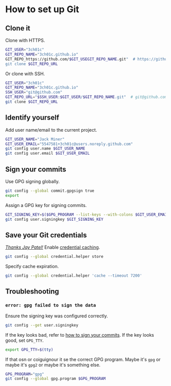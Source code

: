 # How to set up Git

## Clone it

Clone with HTTPS.

```sh
GIT_USER="3ch01c"
GIT_REPO_NAME="3ch01c.github.io"
GIT_REPO_https://github.com/$GIT_USEGIT_REPO_NAME.git"  # https://github.com/3ch01c/3ch01c.github.io.git
git clone $GIT_REPO_URL
```

Or clone with SSH.

```sh
GIT_USER="3ch01c"
GIT_REPO_NAME="3ch01c.github.io"
SSH_USER="git@github.com"
GIT_REPO_URL="$SSH_USER:$GIT_USER/$GIT_REPO_NAME.git"  # git@github.com:3ch01c/3ch01c.github.io.git
git clone $GIT_REPO_URL
```

## Identify yourself

Add user name/email to the current project.

```sh
GIT_USER_NAME="Jack Miner"
GIT_USER_EMAIL="5547581+3ch01c@users.noreply.github.com"
git config user.name $GIT_USER_NAME
git config user.email $GIT_USER_EMAIL
```

## Sign your commits <a name="#gpg"></a>

Use GPG signing globally.

```sh
git config --global commit.gpgsign true
export
```

Assign a GPG key for signing commits.

```sh
GIT_SIGNING_KEY=$($GPG_PROGRAM --list-keys --with-colons $GIT_USER_EMAIL  | awk -F: '/^pub:/ { print $5 }')
git config user.signingkey $GIT_SIGNING_KEY
```

## Save your Git credentials

_[Thanks Jay Patel!](https://stackoverflow.com/a/28562712/4068278)_
Enable [credential caching](https://help.github.com/articles/caching-your-github-password-in-git/#platform-linux).

```sh
git config --global credential.helper store
```

Specify cache expiration.

```sh
git config --global credential.helper 'cache --timeout 7200'
```

## Troubleshooting

### `error: gpg failed to sign the data`

Ensure the signing key was configured correctly.

```sh
git config --get user.signingkey
```

If the key looks bad, refer to [how to sign your commits](#gpg). If the key looks good, set `GPG_TTY`.

```sh
export GPG_TTY=$(tty)
```

If that osn or coiguignour it se the correct GPG program. Maybe it's `gpg` or maybe it's `gpg2` or maybe it's something else.

```sh
GPG_PROGRAM="gpg"
git config --global gpg.program $GPG_PROGRAM
```
